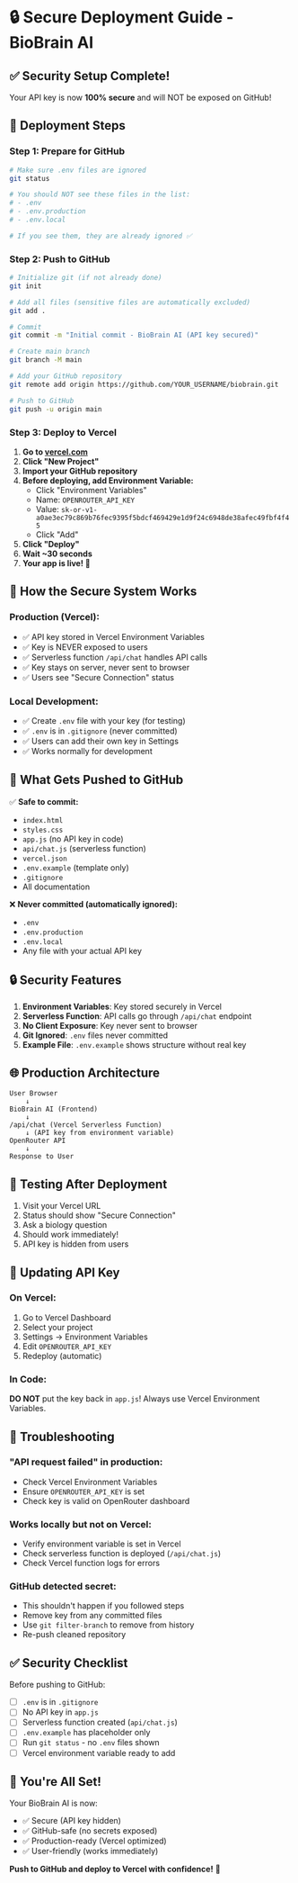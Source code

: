# 🔒 Secure Deployment Guide - BioBrain AI

## ✅ Security Setup Complete!

Your API key is now **100% secure** and will NOT be exposed on GitHub!

## 🚀 Deployment Steps

### Step 1: Prepare for GitHub

```bash
# Make sure .env files are ignored
git status

# You should NOT see these files in the list:
# - .env
# - .env.production
# - .env.local

# If you see them, they are already ignored ✅
```

### Step 2: Push to GitHub

```bash
# Initialize git (if not already done)
git init

# Add all files (sensitive files are automatically excluded)
git add .

# Commit
git commit -m "Initial commit - BioBrain AI (API key secured)"

# Create main branch
git branch -M main

# Add your GitHub repository
git remote add origin https://github.com/YOUR_USERNAME/biobrain.git

# Push to GitHub
git push -u origin main
```

### Step 3: Deploy to Vercel

1. **Go to [vercel.com](https://vercel.com)**
2. **Click "New Project"**
3. **Import your GitHub repository**
4. **Before deploying, add Environment Variable:**
   - Click "Environment Variables"
   - Name: `OPENROUTER_API_KEY`
   - Value: `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`
   - Click "Add"
5. **Click "Deploy"**
6. **Wait ~30 seconds**
7. **Your app is live! 🎉**

## 🔑 How the Secure System Works

### Production (Vercel):
- ✅ API key stored in Vercel Environment Variables
- ✅ Key is NEVER exposed to users
- ✅ Serverless function `/api/chat` handles API calls
- ✅ Key stays on server, never sent to browser
- ✅ Users see "Secure Connection" status

### Local Development:
- ✅ Create `.env` file with your key (for testing)
- ✅ `.env` is in `.gitignore` (never committed)
- ✅ Users can add their own key in Settings
- ✅ Works normally for development

## 📁 What Gets Pushed to GitHub

✅ **Safe to commit:**
- `index.html`
- `styles.css`
- `app.js` (no API key in code)
- `api/chat.js` (serverless function)
- `vercel.json`
- `.env.example` (template only)
- `.gitignore`
- All documentation

❌ **Never committed (automatically ignored):**
- `.env`
- `.env.production`
- `.env.local`
- Any file with your actual API key

## 🔒 Security Features

1. **Environment Variables**: Key stored securely in Vercel
2. **Serverless Function**: API calls go through `/api/chat` endpoint
3. **No Client Exposure**: Key never sent to browser
4. **Git Ignored**: `.env` files never committed
5. **Example File**: `.env.example` shows structure without real key

## 🌐 Production Architecture

```
User Browser
    ↓
BioBrain AI (Frontend)
    ↓
/api/chat (Vercel Serverless Function)
    ↓ (API key from environment variable)
OpenRouter API
    ↓
Response to User
```

## 🧪 Testing After Deployment

1. Visit your Vercel URL
2. Status should show "Secure Connection"
3. Ask a biology question
4. Should work immediately!
5. API key is hidden from users

## 🔄 Updating API Key

### On Vercel:
1. Go to Vercel Dashboard
2. Select your project
3. Settings → Environment Variables
4. Edit `OPENROUTER_API_KEY`
5. Redeploy (automatic)

### In Code:
**DO NOT** put the key back in `app.js`!
Always use Vercel Environment Variables.

## 🐛 Troubleshooting

### "API request failed" in production:
- Check Vercel Environment Variables
- Ensure `OPENROUTER_API_KEY` is set
- Check key is valid on OpenRouter dashboard

### Works locally but not on Vercel:
- Verify environment variable is set in Vercel
- Check serverless function is deployed (`/api/chat.js`)
- Check Vercel function logs for errors

### GitHub detected secret:
- This shouldn't happen if you followed steps
- Remove key from any committed files
- Use `git filter-branch` to remove from history
- Re-push cleaned repository

## ✅ Security Checklist

Before pushing to GitHub:

- [ ] `.env` is in `.gitignore`
- [ ] No API key in `app.js`
- [ ] Serverless function created (`api/chat.js`)
- [ ] `.env.example` has placeholder only
- [ ] Run `git status` - no `.env` files shown
- [ ] Vercel environment variable ready to add

## 🎉 You're All Set!

Your BioBrain AI is now:
- ✅ Secure (API key hidden)
- ✅ GitHub-safe (no secrets exposed)
- ✅ Production-ready (Vercel optimized)
- ✅ User-friendly (works immediately)

**Push to GitHub and deploy to Vercel with confidence!** 🚀
